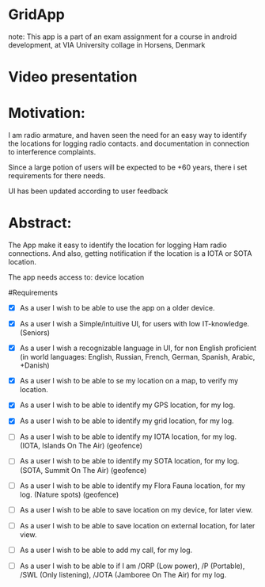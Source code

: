 # GridApp

note: This app is a part of an exam assignment for a course in android development, at VIA University collage in Horsens, Denmark

# Video presentation 



# Motivation:
  I am radio armature, and haven seen the need for an easy way to identify the locations for logging radio contacts. and documentation in connection to interference complaints.

  Since a large potion of users will be expected to be +60 years, there i set requirements for there needs.
  
  UI has been updated according to user feedback


# Abstract:
  The App make it easy to identify the location for logging Ham radio connections. And also, getting notification if the location is a IOTA or SOTA location.

  The app needs access to: device location


#Requirements

- [x] As a user I wish to be able to use the app on a older device.

- [x] As a user I wish a Simple/intuitive UI, for users with low IT-knowledge. (Seniors)

- [x] As a user I wish a recognizable language in UI, for non English proficient (in world languages: English, Russian, French, German, Spanish, Arabic, +Danish)

- [x] As a user I wish to be able to se my location on a map, to verify my location.

- [x] As a user I wish to be able to identify my GPS location, for my log.

- [x] As a user I wish to be able to identify my grid location, for my log.

- [ ] As a user I wish to be able to identify my IOTA location, for my log. (IOTA, Islands On The Air) (geofence)

- [ ] As a user I wish to be able to identify my SOTA location, for my log. (SOTA, Summit On The Air) (geofence)

- [ ] As a user I wish to be able to identify my Flora Fauna location, for my log. (Nature spots) (geofence)

- [ ] As a user I wish to be able to save location on my device, for later view.

- [ ] As a user I wish to be able to save location on external location, for later view.

- [ ] As a user I wish to be able to add my call, for my log.

- [ ] As a user I wish to be able to if I am /ORP (Low power), /P (Portable), /SWL (Only listening), /JOTA (Jamboree On The Air) for my log.

